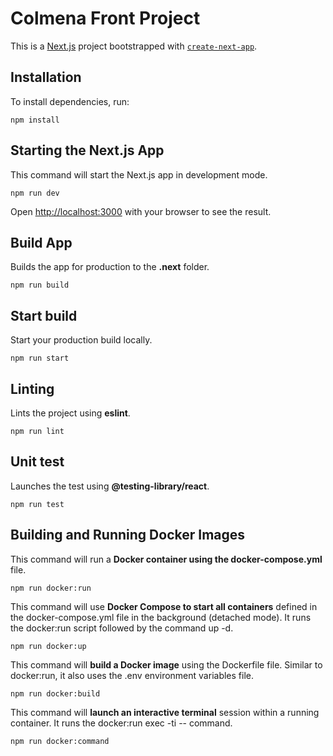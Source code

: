 # Colmena Front Project
This is a [Next.js](https://nextjs.org/) project bootstrapped with [`create-next-app`](https://github.com/vercel/next.js/tree/canary/packages/create-next-app).


## Installation
To install dependencies, run:

```
npm install
```

## Starting the Next.js App
This command will start the Next.js app in development mode.

```
npm run dev
```

Open [http://localhost:3000](http://localhost:3000) with your browser to see the result.


## Build App
Builds the app for production to the **.next** folder.

```
npm run build
```

## Start build
Start your production build locally.

```
npm run start
```

## Linting
Lints the project using **eslint**.

```
npm run lint
```

## Unit test
Launches the test using **@testing-library/react**.

```
npm run test
```

## Building and Running Docker Images
This command will run a **Docker container using the docker-compose.yml** file.

```
npm run docker:run
```

This command will use **Docker Compose to start all containers** defined in the docker-compose.yml file in the background (detached mode). It runs the docker:run script followed by the command up -d.

```
npm run docker:up
```

This command will **build a Docker image** using the Dockerfile file. Similar to docker:run, it also uses the .env environment variables file.

```
npm run docker:build
```

This command will **launch an interactive terminal** session within a running container. It runs the docker:run exec -ti -- command.

```
npm run docker:command
```
